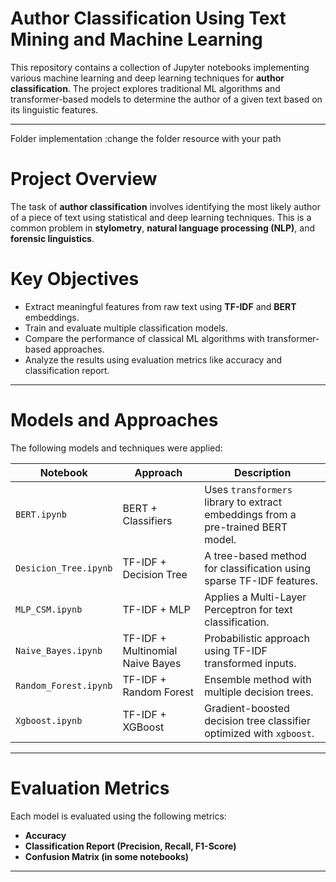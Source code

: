 # Author Classification Using Text Mining and Machine Learning

This repository contains a collection of Jupyter notebooks implementing various machine learning and deep learning techniques for **author classification**. The project explores traditional ML algorithms and transformer-based models to determine the author of a given text based on its linguistic features.

---
Folder implementation :change the folder resource with your path 
# Project Overview

The task of **author classification** involves identifying the most likely author of a piece of text using statistical and deep learning techniques. This is a common problem in **stylometry**, **natural language processing (NLP)**, and **forensic linguistics**.

# Key Objectives

- Extract meaningful features from raw text using **TF-IDF** and **BERT** embeddings.
- Train and evaluate multiple classification models.
- Compare the performance of classical ML algorithms with transformer-based approaches.
- Analyze the results using evaluation metrics like accuracy and classification report.

---

# Models and Approaches

The following models and techniques were applied:

| Notebook         | Approach                          | Description |
|------------------|-----------------------------------|-------------|
| `BERT.ipynb`     | BERT + Classifiers                | Uses `transformers` library to extract embeddings from a pre-trained BERT model. |
| `Desicion_Tree.ipynb` | TF-IDF + Decision Tree          | A tree-based method for classification using sparse TF-IDF features. |
| `MLP_CSM.ipynb`  | TF-IDF + MLP                      | Applies a Multi-Layer Perceptron for text classification. |
| `Naive_Bayes.ipynb` | TF-IDF + Multinomial Naive Bayes | Probabilistic approach using TF-IDF transformed inputs. |
| `Random_Forest.ipynb` | TF-IDF + Random Forest            | Ensemble method with multiple decision trees. |
| `Xgboost.ipynb`  | TF-IDF + XGBoost                  | Gradient-boosted decision tree classifier optimized with `xgboost`. |

---

# Evaluation Metrics

Each model is evaluated using the following metrics:

- **Accuracy**
- **Classification Report (Precision, Recall, F1-Score)**
- **Confusion Matrix (in some notebooks)**

---
